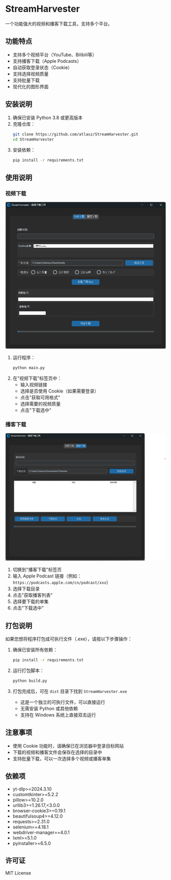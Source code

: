 # StreamHarvester

一个功能强大的视频和播客下载工具，支持多个平台。

## 功能特点

- 支持多个视频平台（YouTube、Bilibili等）
- 支持播客下载（Apple Podcasts）
- 自动获取登录状态（Cookie）
- 支持选择视频质量
- 支持批量下载
- 现代化的图形界面

## 安装说明

1. 确保已安装 Python 3.8 或更高版本
2. 克隆仓库：
   ```bash
   git clone https://github.com/atlasz/StreamHarvester.git
   cd StreamHarvester
   ```
3. 安装依赖：
   ```bash
   pip install -r requirements.txt
   ```

## 使用说明

### 视频下载

![视频下载界面](assets/v.png)

1. 运行程序：
   ```bash
   python main.py
   ```
2. 在"视频下载"标签页中：
   - 输入视频链接
   - 选择是否使用 Cookie（如果需要登录）
   - 点击"获取可用格式"
   - 选择需要的视频质量
   - 点击"下载选中"

### 播客下载

![播客下载界面](assets/b.png)

1. 切换到"播客下载"标签页
2. 输入 Apple Podcast 链接（例如：`https://podcasts.apple.com/cn/podcast/xxx`）
3. 选择下载目录
4. 点击"获取播客列表"
5. 选择要下载的单集
6. 点击"下载选中"

## 打包说明

如果您想将程序打包成可执行文件（.exe），请按以下步骤操作：

1. 确保已安装所有依赖：
   ```bash
   pip install -r requirements.txt
   ```

2. 运行打包脚本：
   ```bash
   python build.py
   ```

3. 打包完成后，可在 `dist` 目录下找到 `StreamHarvester.exe`
   - 这是一个独立的可执行文件，可以直接运行
   - 无需安装 Python 或其他依赖
   - 支持在 Windows 系统上直接双击运行

## 注意事项

- 使用 Cookie 功能时，请确保已在浏览器中登录目标网站
- 下载的视频和播客文件会保存在选择的目录中
- 支持批量下载，可以一次选择多个视频或播客单集

## 依赖项

- yt-dlp>=2024.3.10
- customtkinter>=5.2.2
- pillow>=10.2.0
- urllib3>=1.26.17,<3.0.0
- browser-cookie3>=0.19.1
- beautifulsoup4>=4.12.0
- requests>=2.31.0
- selenium==4.18.1
- webdriver-manager==4.0.1
- lxml>=5.1.0
- pyinstaller>=6.5.0

## 许可证

MIT License 